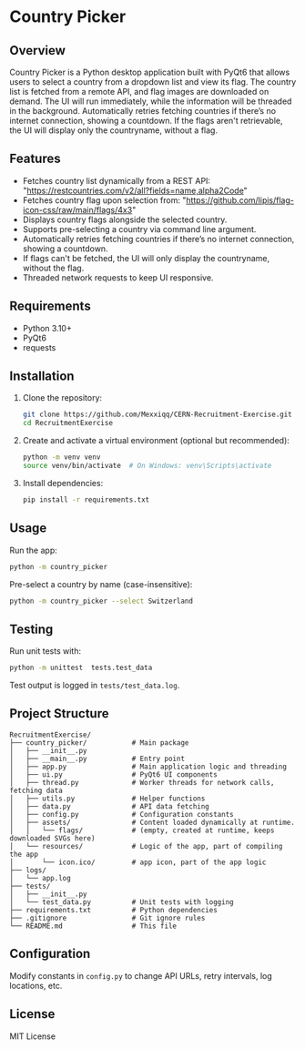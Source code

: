 # Country Picker

## Overview

Country Picker is a Python desktop application built with PyQt6 that allows users to select a country from a dropdown list and view its flag. The country list is fetched from a remote API, and flag images are downloaded on demand. The UI will run immediately, while the information will be threaded in the background. 
Automatically retries fetching countries if there’s no internet connection, showing a countdown. If the flags aren't retrievable, the UI will display only the countryname, without a flag.

## Features

* Fetches country list dynamically from a REST API: "https://restcountries.com/v2/all?fields=name,alpha2Code"
* Fetches country flag upon selection from: "https://github.com/lipis/flag-icon-css/raw/main/flags/4x3"
* Displays country flags alongside the selected country.
* Supports pre-selecting a country via command line argument.
* Automatically retries fetching countries if there’s no internet connection, showing a countdown. 
* If flags can't be fetched, the UI will only display the countryname, without the flag.
* Threaded network requests to keep UI responsive.

## Requirements

* Python 3.10+
* PyQt6
* requests

## Installation

1. Clone the repository:

   ```bash
   git clone https://github.com/Mexxiqq/CERN-Recruitment-Exercise.git
   cd RecruitmentExercise
   ```

2. Create and activate a virtual environment (optional but recommended):

   ```bash
   python -m venv venv
   source venv/bin/activate  # On Windows: venv\Scripts\activate
   ```

3. Install dependencies:

   ```bash
   pip install -r requirements.txt
   ```

## Usage

Run the app:

```bash
python -m country_picker
```

Pre-select a country by name (case-insensitive):

```bash
python -m country_picker --select Switzerland
```

## Testing

Run unit tests with:

```bash
python -m unittest  tests.test_data
```

Test output is logged in `tests/test_data.log`.

## Project Structure

```
RecruitmentExercise/
├── country_picker/           # Main package
│   ├── __init__.py
│   ├── __main__.py           # Entry point
│   ├── app.py                # Main application logic and threading
│   ├── ui.py                 # PyQt6 UI components
│   ├── thread.py             # Worker threads for network calls, fetching data
│   ├── utils.py              # Helper functions
│   ├── data.py               # API data fetching
│   ├── config.py             # Configuration constants
│   ├── assets/               # Content loaded dynamically at runtime.
│   │   └── flags/            # (empty, created at runtime, keeps downloaded SVGs here)
│   └── resources/            # Logic of the app, part of compiling the app
│       └── icon.ico/         # app icon, part of the app logic
├── logs/
│   └── app.log               
├── tests/                    
│   ├── __init__.py
│   └── test_data.py          # Unit tests with logging
├── requirements.txt          # Python dependencies
├── .gitignore                # Git ignore rules
└── README.md                 # This file

```

## Configuration

Modify constants in `config.py` to change API URLs, retry intervals, log locations, etc.

## License

MIT License

